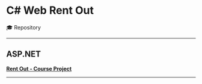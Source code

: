 # C# Web Rent Out
🎓 Repository
***
## ASP.NET
[**Rent Out - Course Project**](https://github.com/dmn-21/RentOut)
***
